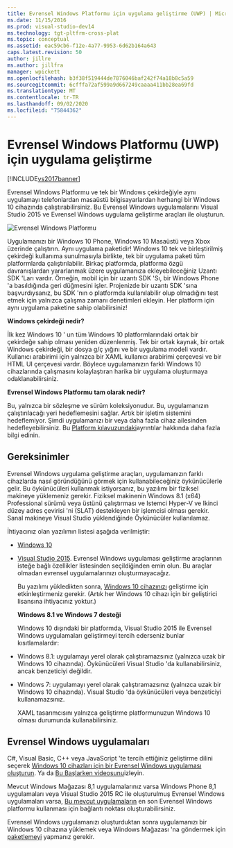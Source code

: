 ```yaml
---
title: Evrensel Windows Platformu için uygulama geliştirme (UWP) | Microsoft Docs
ms.date: 11/15/2016
ms.prod: visual-studio-dev14
ms.technology: tgt-pltfrm-cross-plat
ms.topic: conceptual
ms.assetid: eac59cb6-f12e-4a77-9953-6d62b164a643
caps.latest.revision: 50
author: jillre
ms.author: jillfra
manager: wpickett
ms.openlocfilehash: b3f38f519444de7876046baf242f74a18b8c5a59
ms.sourcegitcommit: 6cfffa72af599a9d667249caaaa411bb28ea69fd
ms.translationtype: MT
ms.contentlocale: tr-TR
ms.lasthandoff: 09/02/2020
ms.locfileid: "75844362"
---
```

# <a name="develop-apps-for-the-universal-windows-platform-uwp"></a>Evrensel Windows Platformu (UWP) için uygulama geliştirme
[!INCLUDE[vs2017banner](../includes/vs2017banner.md)]

Evrensel Windows Platformu ve tek bir Windows çekirdeğiyle aynı uygulamayı telefonlardan masaüstü bilgisayarlardan herhangi bir Windows 10 cihazında çalıştırabilirsiniz. Bu Evrensel Windows uygulamalarını Visual Studio 2015 ve Evrensel Windows uygulama geliştirme araçları ile oluşturun.

 ![Evrensel Windows Platformu](../cross-platform/media/uwp-coreextensions.png "UWP_CoreExtensions")

 Uygulamanızı bir Windows 10 Phone, Windows 10 Masaüstü veya Xbox üzerinde çalıştırın. Aynı uygulama paketidir! Windows 10 tek ve birleştirilmiş çekirdeği kullanıma sunulmasıyla birlikte, tek bir uygulama paketi tüm platformlarda çalıştırılabilir. Birkaç platformda, platforma özgü davranışlardan yararlanmak üzere uygulamanıza ekleyebileceğiniz Uzantı SDK 'Ları vardır. Örneğin, mobil için bir uzantı SDK 'Sı, bir Windows Phone 'a basıldığında geri düğmesini işler. Projenizde bir uzantı SDK 'sına başvurdıysanız, bu SDK 'nın o platformda kullanılabilir olup olmadığını test etmek için yalnızca çalışma zamanı denetimleri ekleyin. Her platform için aynı uygulama paketine sahip olabilirsiniz!

 **Windows çekirdeği nedir?**

 İlk kez Windows 10 ' un tüm Windows 10 platformlarındaki ortak bir çekirdeğe sahip olması yeniden düzenlenmiş. Tek bir ortak kaynak, bir ortak Windows çekirdeği, bir dosya g/ç yığını ve bir uygulama modeli vardır. Kullanıcı arabirimi için yalnızca bir XAML kullanıcı arabirimi çerçevesi ve bir HTML UI çerçevesi vardır. Böylece uygulamanızın farklı Windows 10 cihazlarında çalışmasını kolaylaştıran harika bir uygulama oluşturmaya odaklanabilirsiniz.

 **Evrensel Windows Platformu tam olarak nedir?**

 Bu, yalnızca bir sözleşme ve sürüm koleksiyonudur. Bu, uygulamanızın çalıştırılacağı yeri hedeflemesini sağlar. Artık bir işletim sistemini hedeflemiyor. Şimdi uygulamanızı bir veya daha fazla cihaz ailesinden hedefleyebilirsiniz. Bu [Platform kılavuzundaki](https://msdn.microsoft.com/library/windows/apps/dn894631.aspx)ayrıntılar hakkında daha fazla bilgi edinin.

## <a name="requirements"></a>Gereksinimler
 Evrensel Windows uygulama geliştirme araçları, uygulamanızın farklı cihazlarda nasıl göründüğünü görmek için kullanabileceğiniz öykünücülerle gelir. Bu öykünücüleri kullanmak istiyorsanız, bu yazılımı bir fiziksel makineye yüklemeniz gerekir. Fiziksel makinenin Windows 8.1 (x64) Professional sürümü veya üstünü çalıştırması ve Istemci Hyper-V ve Ikinci düzey adres çevirisi 'ni (SLAT) destekleyen bir işlemcisi olması gerekir. Sanal makineye Visual Studio yüklendiğinde Öykünücüler kullanılamaz.

 İhtiyacınız olan yazılımın listesi aşağıda verilmiştir:

- [Windows 10](https://windows.microsoft.com/windows/downloads)

- [Visual Studio 2015](https://visualstudio.microsoft.com/downloads/). Evrensel Windows uygulaması geliştirme araçlarının isteğe bağlı özellikler listesinden seçildiğinden emin olun. Bu araçlar olmadan evrensel uygulamalarınızı oluşturmayacağız.

  Bu yazılımı yükledikten sonra, [Windows 10 cihazınızı](https://msdn.microsoft.com/library/windows/apps/xaml/dn706236.aspx) geliştirme için etkinleştirmeniz gerekir. (Artık her Windows 10 cihazı için bir geliştirici lisansına ihtiyacınız yoktur.)

  **Windows 8.1 ve Windows 7 desteği**

  Windows 10 dışındaki bir platformda, Visual Studio 2015 ile Evrensel Windows uygulamaları geliştirmeyi tercih ederseniz bunlar kısıtlamalardır:

- Windows 8.1: uygulamayı yerel olarak çalıştıramazsınız (yalnızca uzak bir Windows 10 cihazında). Öykünücüleri Visual Studio 'da kullanabilirsiniz, ancak benzeticiyi değildir.

- Windows 7: uygulamayı yerel olarak çalıştıramazsınız (yalnızca uzak bir Windows 10 cihazında). Visual Studio 'da öykünücüleri veya benzeticiyi kullanamazsınız.

  XAML tasarımcısını yalnızca geliştirme platformunuzun Windows 10 olması durumunda kullanabilirsiniz.

## <a name="universal-windows-apps"></a>Evrensel Windows uygulamaları
 C#, Visual Basic, C++ veya JavaScript 'te tercih ettiğiniz geliştirme dilini seçerek [Windows 10 cihazları için bir Evrensel Windows uygulaması oluşturun](https://msdn.microsoft.com/library/windows/apps/xaml/dn609832.aspx#target_win10). Ya da [Bu Başlarken videosunu](https://channel9.msdn.com/Series/ConnectOn-Demand/229)izleyin.

 Mevcut Windows Mağazası 8,1 uygulamalarınız varsa Windows Phone 8,1 uygulamaları veya Visual Studio 2015 RC ile oluşturulmuş Evrensel Windows uygulamaları varsa, [Bu mevcut uygulamaların](https://msdn.microsoft.com/library/windows/apps/xaml/mt238321.aspx) en son Evrensel Windows platformu kullanması için bağlantı noktası oluşturabilirsiniz.

 Evrensel Windows uygulamanızı oluşturduktan sonra uygulamanızı bir Windows 10 cihazına yüklemek veya Windows Mağazası 'na göndermek için [paketlemeyi](https://msdn.microsoft.com/library/windows/apps/hh454036.aspx) yapmanız gerekir.
